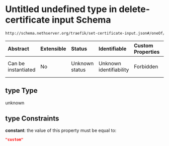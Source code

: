 # Untitled undefined type in delete-certificate input Schema

```txt
http://schema.nethserver.org/traefik/set-certificate-input.json#/oneOf/1/properties/type
```



| Abstract            | Extensible | Status         | Identifiable            | Custom Properties | Additional Properties | Access Restrictions | Defined In                                                                                |
| :------------------ | :--------- | :------------- | :---------------------- | :---------------- | :-------------------- | :------------------ | :---------------------------------------------------------------------------------------- |
| Can be instantiated | No         | Unknown status | Unknown identifiability | Forbidden         | Allowed               | none                | [set-certificate-input.json\*](traefik/set-certificate-input.json "open original schema") |

## type Type

unknown

## type Constraints

**constant**: the value of this property must be equal to:

```json
"custom"
```
